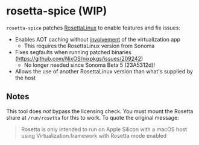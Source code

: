 # rosetta-spice (WIP)

`rosetta-spice` patches [RosettaLinux](https://developer.apple.com/documentation/virtualization/running_intel_binaries_in_linux_vms_with_rosetta) to enable features and fix issues:

- Enables AOT caching without [involvement](https://developer.apple.com/documentation/virtualization/running_intel_binaries_in_linux_vms_with_rosetta#4239539) of the virtualization app
    - This requires the RosettaLinux version from Sonoma
- Fixes segfaults when running patched binaries (https://github.com/NixOS/nixpkgs/issues/209242)
    - No longer needed since Sonoma Beta 5 (23A5312d)!
- Allows the use of another RosettaLinux version than what's supplied by the host

## Notes

This tool does _not_ bypass the licensing check.
You must mount the Rosetta share at `/run/rosetta` for this to work.
To quote the original message:

> Rosetta is only intended to run on Apple Silicon with a macOS host using Virtualization.framework with Rosetta mode enabled
